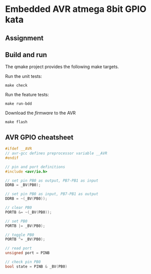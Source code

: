 # Embedded AVR atmega 8bit GPIO kata

## Assignment



## Build and run

The qmake project provides the following make targets.

Run the unit tests:
```
make check
```

Run the feature tests:
```
make run-bdd
```

Download the _firmware_ to the AVR
```
make flash
```

## AVR GPIO cheatsheet

```cpp
#ifdef __AVR
// avr-gcc defines preprocessor variable __AVR
#endif

// pin and port definitions
#include <avr/io.h>

// set pin PB0 as output, PB7-PB1 as input
DDRB = _BV(PB0);

// set pin PB0 as input, PB7-PB1 as output
DDRB = ~(_BV(PB0));

// clear PB0
PORTB &= ~(_BV(PB0));

// set PB0
PORTB |= _BV(PB0);

// toggle PB0
PORTB ^= _BV(PB0);

// read port
unsigned port = PINB

// check pin PB0
bool state = PINB & _BV(PB0)
```

